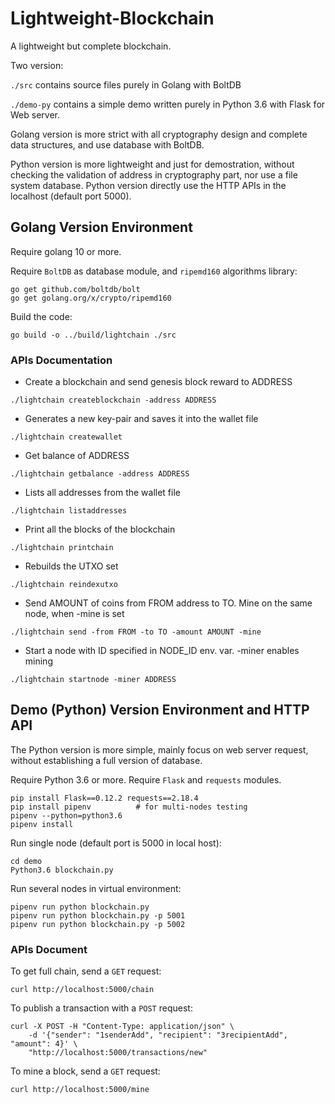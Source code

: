 # Lightweight-Blockchain
A lightweight but complete blockchain.

Two version:

`./src` contains source files purely in Golang with BoltDB

`./demo-py` contains a simple demo written purely in Python 3.6 with Flask for Web server.

Golang version is more strict with all cryptography design and complete data structures, and use database with BoltDB. 

Python version is more lightweight and just for demostration, without checking the validation of address in cryptography part, nor use a file system database. Python version directly use the HTTP APIs in the localhost (default port 5000).


## Golang Version Environment
Require golang 10 or more.

Require `BoltDB` as database module, and `ripemd160` algorithms library:
```
go get github.com/boltdb/bolt
go get golang.org/x/crypto/ripemd160
```

Build the code:
```
go build -o ../build/lightchain ./src
```

### APIs Documentation

- Create a blockchain and send genesis block reward to ADDRESS
```
./lightchain createblockchain -address ADDRESS 
```
- Generates a new key-pair and saves it into the wallet file
```
./lightchain createwallet 
```
- Get balance of ADDRESS
```
./lightchain getbalance -address ADDRESS 
```
- Lists all addresses from the wallet file
```
./lightchain listaddresses 
```
- Print all the blocks of the blockchain
```
./lightchain printchain 
```
- Rebuilds the UTXO set
```
./lightchain reindexutxo
```
- Send AMOUNT of coins from FROM address to TO. Mine on the same node, when -mine is set
```
./lightchain send -from FROM -to TO -amount AMOUNT -mine
```
- Start a node with ID specified in NODE_ID env. var. -miner enables mining
```
./lightchain startnode -miner ADDRESS 
```


## Demo (Python) Version Environment and HTTP API

The Python version is more simple, mainly focus on web server request, without establishing a full version of database.

Require Python 3.6 or more. Require `Flask` and `requests` modules.

```
pip install Flask==0.12.2 requests==2.18.4
pip install pipenv          # for multi-nodes testing 
pipenv --python=python3.6
pipenv install
```

Run single node (default port is 5000 in local host):

```
cd demo
Python3.6 blockchain.py
```

Run several nodes in virtual environment:
```
pipenv run python blockchain.py
pipenv run python blockchain.py -p 5001
pipenv run python blockchain.py -p 5002
```

### APIs Document
To get full chain, send a `GET` request:

```
curl http://localhost:5000/chain
```

To publish a transaction with a `POST` request:

```
curl -X POST -H "Content-Type: application/json" \
    -d '{"sender": "1senderAdd", "recipient": "3recipientAdd", "amount": 4}' \
    "http://localhost:5000/transactions/new"
```

To mine a block, send a `GET` request:
```
curl http://localhost:5000/mine
```

